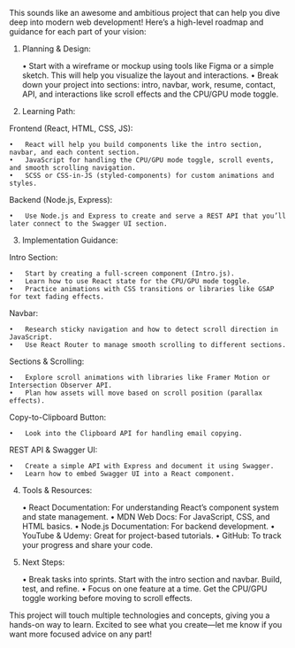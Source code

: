 This sounds like an awesome and ambitious project that can help you dive deep into modern web development! Here’s a high-level roadmap and guidance for each part of your vision:

1. Planning & Design:

	•	Start with a wireframe or mockup using tools like Figma or a simple sketch. This will help you visualize the layout and interactions.
	•	Break down your project into sections: intro, navbar, work, resume, contact, API, and interactions like scroll effects and the CPU/GPU mode toggle.

2. Learning Path:

Frontend (React, HTML, CSS, JS):

	•	React will help you build components like the intro section, navbar, and each content section.
	•	JavaScript for handling the CPU/GPU mode toggle, scroll events, and smooth scrolling navigation.
	•	SCSS or CSS-in-JS (styled-components) for custom animations and styles.

Backend (Node.js, Express):

	•	Use Node.js and Express to create and serve a REST API that you’ll later connect to the Swagger UI section.

3. Implementation Guidance:

Intro Section:

	•	Start by creating a full-screen component (Intro.js).
	•	Learn how to use React state for the CPU/GPU mode toggle.
	•	Practice animations with CSS transitions or libraries like GSAP for text fading effects.

Navbar:

	•	Research sticky navigation and how to detect scroll direction in JavaScript.
	•	Use React Router to manage smooth scrolling to different sections.

Sections & Scrolling:

	•	Explore scroll animations with libraries like Framer Motion or Intersection Observer API.
	•	Plan how assets will move based on scroll position (parallax effects).

Copy-to-Clipboard Button:

	•	Look into the Clipboard API for handling email copying.

REST API & Swagger UI:

	•	Create a simple API with Express and document it using Swagger.
	•	Learn how to embed Swagger UI into a React component.

4. Tools & Resources:

	•	React Documentation: For understanding React’s component system and state management.
	•	MDN Web Docs: For JavaScript, CSS, and HTML basics.
	•	Node.js Documentation: For backend development.
	•	YouTube & Udemy: Great for project-based tutorials.
	•	GitHub: To track your progress and share your code.

5. Next Steps:

	•	Break tasks into sprints. Start with the intro section and navbar. Build, test, and refine.
	•	Focus on one feature at a time. Get the CPU/GPU toggle working before moving to scroll effects.

This project will touch multiple technologies and concepts, giving you a hands-on way to learn. Excited to see what you create—let me know if you want more focused advice on any part!